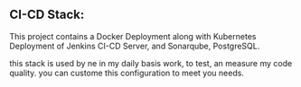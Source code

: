 ## CI-CD Stack:
This project contains a Docker Deployment along with Kubernetes Deployment of Jenkins CI-CD Server,
and Sonarqube, PostgreSQL.

this stack is used by ne in my daily basis work, to test, an measure my code quality. you can custome this configuration to meet you needs.
